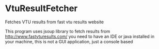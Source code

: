 # VtuResultFetcher
Fetches VTU results from fast vtu results website

This program uses jsoup library to fetch results from http://www.fastvturesults.com/ you need
to have an IDE or java installed in your machine, this is not a GUI application, just a console based
